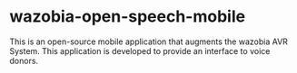 # wazobia-open-speech-mobile
This is an open-source mobile application that augments the wazobia AVR System.
This application is developed to provide an interface to voice donors.

